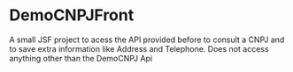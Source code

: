 # DemoCNPJFront
A small JSF project to acess the API provided before to consult a CNPJ and to save extra information like Address and Telephone. Does not access anything other than the DemoCNPJ Api
